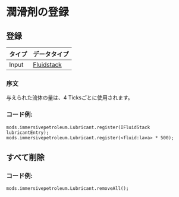 # 潤滑剤の登録

## 登録

| タイプ   | データタイプ                                      |
| ----- | ------------------------------------------- |
| Input | [Fluidstack](/Vanilla/Liquids/IFluidStack/) |

### 序文

与えられた流体の量は、4 Ticksごとに使用されます。

### コード例:
```zenscript
mods.immersivepetroleum.Lubricant.register(IFluidStack lubricantEntry);
mods.immersivepetroleum.Lubricant.register(<fluid:lava> * 500);
```

## すべて削除

### コード例:
```zenscript
mods.immersivepetroleum.Lubricant.removeAll();
```
